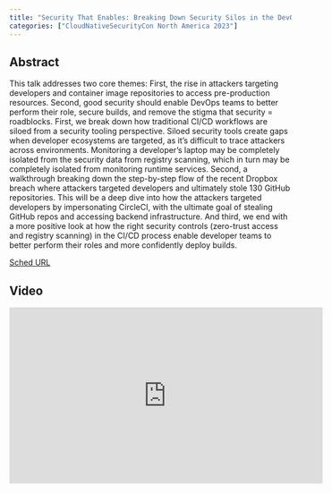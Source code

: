 ```yaml
---
title: "Security That Enables: Breaking Down Security Silos in the DevOps Ecosystem - Saurabh Wadhwa, Uptycs"
categories: ["CloudNativeSecurityCon North America 2023"]
---
```


## Abstract

This talk addresses two core themes: First, the rise in attackers targeting developers and container image repositories to access pre-production resources. Second, good security should enable DevOps teams to better perform their role, secure builds, and remove the stigma that security = roadblocks. First, we break down how traditional CI/CD workflows are siloed from a security tooling perspective. Siloed security tools create gaps when developer ecosystems are targeted, as it’s difficult to trace attackers across environments. Monitoring a developer’s laptop may be completely isolated from the security data from registry scanning, which in turn may be completely isolated from monitoring runtime services. Second, a walkthrough breaking down the step-by-step flow of the recent Dropbox breach where attackers targeted developers and ultimately stole 130 GitHub repositories. This will be a deep dive into how the attackers targeted developers by impersonating CircleCI, with the ultimate goal of stealing GitHub repos and accessing backend infrastructure. And third, we end with a more positive look at how the right security controls (zero-trust access and registry scanning) in the CI/CD process enable developer teams to better perform their roles and more confidently deploy builds.

[Sched URL](https://cloudnativesecurityconna23.sched.com/event/e6241b108d8870bb992cde4d62a321ee)

## Video

<iframe width='560' height='315' src='https://www.youtube.com/embed/eYWorRnxf78' frameborder='0' allow='accelerometer; autoplay; encrypted-media; gyroscope; picture-in-picture' allowfullscreen></iframe>
